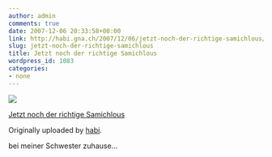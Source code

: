 ```yaml
---
author: admin
comments: true
date: 2007-12-06 20:33:58+00:00
link: http://habi.gna.ch/2007/12/06/jetzt-noch-der-richtige-samichlous/
slug: jetzt-noch-der-richtige-samichlous
title: Jetzt noch der richtige Samichlous
wordpress_id: 1083
categories:
- none
---
```



 [![](http://farm3.static.flickr.com/2113/2091966238_c8e582374c_m.jpg)](http://www.flickr.com/photos/habi/2091966238/)
   

 
  [Jetzt noch der richtige Samichlous](http://www.flickr.com/photos/habi/2091966238/)
    

  Originally uploaded by [habi](http://www.flickr.com/people/habi/).
 



bei meiner Schwester zuhause...
  

